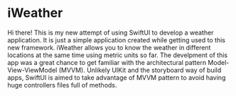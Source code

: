 # iWeather

Hi there! This is my new attempt of using SwiftUI to develop a weather application. It is just a simple application created while getting used to this new framework. iWeather allows you to know the weather in different locations at the same time using metric units so far. The develpment of this app was a great chance to get familiar with the architectural pattern Model-View-ViewModel (MVVM). Unlikely UIKit and the storyboard way of build apps, SwiftUI is aimed to take advantage of MVVM pattern to avoid having huge controllers files full of methods.


